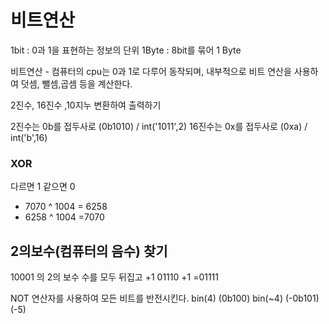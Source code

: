 # 비트연산
1bit : 0과 1을 표현하는 정보의 단위
1Byte : 8bit를 묶어 1 Byte

비트연산 - 컴퓨터의 cpu는 0과 1로 다루어 동작되며, 내부적으로 비트 연산을 사용하여 덧셈, 뺄셈,곱셈 등을 계산한다.

 2진수, 16진수 ,10지누 변환하여 출력하기

 2진수는 0b를 접두사로 (0b1010)  / int('1011',2)
 16진수는 0x를 접두사로 (0xa)  / int('b',16)

 ### XOR 
 다르면 1 같으면 0
 - 7070 ^ 1004 = 6258
 - 6258 ^ 1004 =7070

## 2의보수(컴퓨터의 음수) 찾기
10001 의 2의 보수
수를 모두 뒤집고 +1
01110 +1 =01111

NOT 연산자를 사용하여 모든 비트를 반전시킨다.
bin(4) (0b100)
bin(~4) (-0b101) (-5)